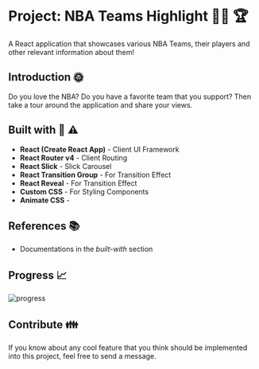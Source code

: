 # Project: NBA Teams Highlight 🏀🎽 🏆

A React application that showcases various NBA Teams, their players and other relevant information about them!

## Introduction 🌞

Do you love the NBA? Do you have a favorite team that you support? Then take a tour around the application and share your views.

## Built with 🚧 ⚠️

* **React (Create React App)** - Client UI Framework
* **React Router v4** - Client Routing
* **React Slick** - Slick Carousel
* **React Transition Group** - For Transition Effect
* **React Reveal** - For Transition Effect
* **Custom CSS** - For Styling Components
* **Animate CSS** -

## References 📚

* Documentations in the _built-with_ section

## Progress 📈

![progress](http://progressed.io/bar/65 "progress")

## Contribute 👪

If you know about any cool feature that you think should be implemented into this project, feel free to send a message.

